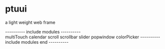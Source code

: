 # ptuui
a light weight web frame

---------- include modules ----------<br>
multiTouch
calendar
scroll
scrollbar
slider
popwindow
colorPicker
---------- include modules end ----------
